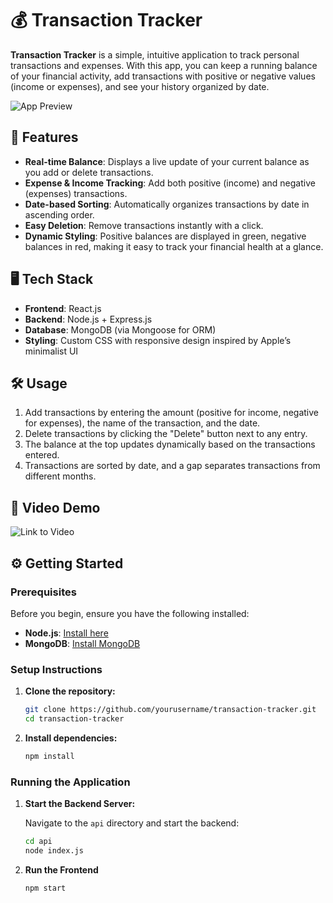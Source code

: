 # 💰 Transaction Tracker

**Transaction Tracker** is a simple, intuitive application to track personal transactions and expenses. With this app, you can keep a running balance of your financial activity, add transactions with positive or negative values (income or expenses), and see your history organized by date.

![App Preview](https://your-image-url-here.com) <!-- Insert image link if you have any screenshots -->

## 🚀 Features

- **Real-time Balance**: Displays a live update of your current balance as you add or delete transactions.
- **Expense & Income Tracking**: Add both positive (income) and negative (expenses) transactions.
- **Date-based Sorting**: Automatically organizes transactions by date in ascending order.
- **Easy Deletion**: Remove transactions instantly with a click.
- **Dynamic Styling**: Positive balances are displayed in green, negative balances in red, making it easy to track your financial health at a glance.

## 🖥️ Tech Stack

- **Frontend**: React.js
- **Backend**: Node.js + Express.js
- **Database**: MongoDB (via Mongoose for ORM)
- **Styling**: Custom CSS with responsive design inspired by Apple’s minimalist UI

## 🛠️ Usage

1. Add transactions by entering the amount (positive for income, negative for expenses), the name of the transaction, and the date.
2. Delete transactions by clicking the "Delete" button next to any entry.
3. The balance at the top updates dynamically based on the transactions entered.
4. Transactions are sorted by date, and a gap separates transactions from different months.


## 📸 Video Demo

![Link to Video](https://drive.google.com/file/d/1Tre_kPX0kbt5yRACfBjkgvZwG2a8HRGN/view?usp=sharing)

## ⚙️ Getting Started

### Prerequisites

Before you begin, ensure you have the following installed:

- **Node.js**: [Install here](https://nodejs.org/)
- **MongoDB**: [Install MongoDB](https://www.mongodb.com/)

### Setup Instructions

1. **Clone the repository:**

   ```bash
   git clone https://github.com/yourusername/transaction-tracker.git
   cd transaction-tracker
   ```
2. **Install dependencies:**
   ```bash
   npm install
   ```

### Running the Application

1. **Start the Backend Server:**

   Navigate to the `api` directory and start the backend:

   ```bash
   cd api
   node index.js
   ```
2. **Run the Frontend**
   ```bash
   npm start
   ```
   
